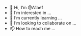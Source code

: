 - 👋 Hi, I’m @A1aef
- 👀 I’m interested in ...
- 🌱 I’m currently learning ...
- 💞️ I’m looking to collaborate on ...
- 📫 How to reach me ...

<!---
A1aef/A1aef is a ✨ special ✨ repository because its `README.md` (this file) appears on your GitHub profile.
You can click the Preview link to take a look at your changes.
--->
